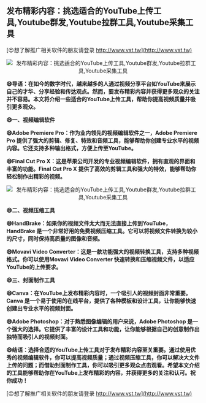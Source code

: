 ## **发布精彩内容：挑选适合的YouTube上传工具,Youtube群发,Youtube拉群工具,Youtube采集工具**

[😍想了解推广相关软件的朋友请登录 http://www.vst.tw](http://www.vst.tw)

 <center><img src="https://vst.tw/MP4/tuiguang/png/0.png" alt="发布精彩内容：挑选适合的YouTube上传工具,Youtube群发,Youtube拉群工具,Youtube采集工具"></center>

**😄导语：在如今的数字时代，越来越多的人通过视频分享平台如YouTube来展示自己的才华、分享经验和传达观点。然而，要发布精彩内容并获得更多观众的关注并不容易。本文将介绍一些适合的YouTube上传工具，帮助你提高视频质量并吸引更多观众。**

**😄一、视频编辑软件**

**😄Adobe Premiere Pro：作为业内领先的视频编辑软件之一，Adobe Premiere Pro 提供了强大的剪辑、修复、特效和音频工具，能够帮助你创建专业水平的视频内容。它还支持多种输出格式，方便上传至YouTube。**

**😄Final Cut Pro X：这是苹果公司开发的专业视频编辑软件，拥有直观的界面和丰富的功能。Final Cut Pro X 提供了高效的剪辑工具和强大的特效，能够帮助你轻松制作出精彩的视频。**

 <center><img src="https://vst.tw/MP4/tuiguang/png/7.png" alt="发布精彩内容：挑选适合的YouTube上传工具,Youtube群发,Youtube拉群工具,Youtube采集工具"></center>

**😄二、视频压缩工具**

**😄HandBrake：如果你的视频文件太大而无法直接上传到YouTube，HandBrake 是一个非常好用的免费视频压缩工具。它可以将视频文件转换为较小的尺寸，同时保持高质量的图像和音频。**

**😄Movavi Video Converter：这是一款功能强大的视频转换工具，支持多种视频格式。你可以使用Movavi Video Converter 快速转换和压缩视频文件，以适应YouTube的上传要求。**

**😄三、封面制作工具**

**😄Canva：在YouTube上发布精彩内容时，一个吸引人的视频封面非常重要。Canva 是一个易于使用的在线平台，提供了各种模板和设计工具，让你能够快速创建出专业水平的视频封面。**

**😄Adobe Photoshop：对于熟悉图像编辑的用户来说，Adobe Photoshop 是一个强大的选择。它提供了丰富的设计工具和功能，让你能够根据自己的创意制作出独特而吸引人的视频封面。**

**😄结语：选择合适的YouTube上传工具对于发布精彩内容至关重要。通过使用优秀的视频编辑软件，你可以提高视频质量；通过视频压缩工具，你可以解决大文件上传的问题；而借助封面制作工具，你可以吸引更多观众点击观看。希望本文介绍的工具能够帮助你在YouTube上发布精彩的内容，并获得更多的关注和认可。祝你成功！**

[😍想了解推广相关软件的朋友请登录 http://www.vst.tw](http://www.vst.tw)



